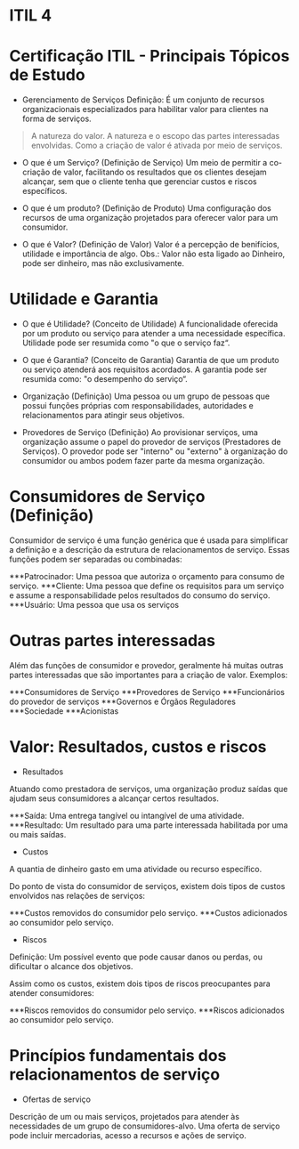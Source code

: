 # ITIL 4
# Certificação ITIL - Principais Tópicos de Estudo


* Gerenciamento de Serviços
Definição: É um conjunto de recursos organizacionais especializados para habilitar valor para clientes na forma de serviços.

>A natureza do valor.
>A natureza e o escopo das partes interessadas envolvidas.
>Como a criação de valor é ativada por meio de serviços.

* O que é um Serviço? (Definição de Serviço)
Um meio de permitir a co-criação de valor, facilitando os resultados que os clientes desejam alcançar, sem que o cliente tenha que gerenciar custos e riscos específicos.

* O que é um produto? (Definição de Produto)
Uma configuração dos recursos de uma organização projetados para oferecer valor para um consumidor.

* O que é Valor? (Definição de Valor)
Valor é a percepção de benifícios, utilidade e importância de algo. 
Obs.: Valor não esta ligado ao Dinheiro, pode ser dinheiro, mas não exclusivamente. 


# Utilidade e Garantia

* O que é Utilidade? (Conceito de Utilidade)
A funcionalidade oferecida por um produto ou serviço para atender a uma necessidade específica. Utilidade pode ser resumida
como "o que o serviço faz“.

* O que é Garantia? (Conceito de Garantia)
Garantia de que um produto ou serviço atenderá aos requisitos acordados. A garantia pode ser resumida como: "o desempenho do serviço“.

* Organização (Definição)
Uma pessoa ou um grupo de pessoas que possui funções próprias com
responsabilidades, autoridades e relacionamentos para atingir seus objetivos.

* Provedores de Serviço (Definição)
Ao provisionar serviços, uma organização assume o papel do provedor de serviços (Prestadores de Serviços). O provedor pode ser "interno" ou "externo" à organização do consumidor ou ambos podem fazer parte da mesma organização.

# Consumidores de Serviço (Definição)

Consumidor de serviço é uma função genérica que é usada para
simplificar a definição e a descrição da estrutura de relacionamentos de serviço. Essas funções podem ser separadas ou combinadas:

   ***Patrocinador: Uma pessoa que autoriza o orçamento para consumo de serviço.
   ***Cliente: Uma pessoa que define os requisitos para um serviço e assume a responsabilidade pelos resultados do consumo do
serviço.
   ***Usuário: Uma pessoa que usa os serviços

# Outras partes interessadas

Além das funções de consumidor e provedor, geralmente há muitas outras partes interessadas que são importantes para a criação de
valor. Exemplos:

***Consumidores de Serviço
***Provedores de Serviço
***Funcionários do provedor de serviços
***Governos e Órgãos Reguladores
***Sociedade
***Acionistas

# Valor: Resultados, custos e riscos

* Resultados

Atuando como prestadora de serviços, uma organização produz saídas que ajudam seus consumidores a alcançar certos
resultados.
 
   ***Saída: Uma entrega tangível ou intangível de uma atividade.
   ***Resultado: Um resultado para uma parte interessada habilitada por uma ou mais saídas.


* Custos

A quantia de dinheiro gasto em uma atividade ou recurso específico.

Do ponto de vista do consumidor de serviços, existem dois tipos de custos envolvidos nas relações de serviços: 

  ***Custos removidos do consumidor pelo serviço.
  ***Custos adicionados ao consumidor pelo serviço.


* Riscos

Definição: Um possível evento que pode causar danos ou perdas, ou dificultar o alcance dos objetivos.

Assim como os custos, existem dois tipos de riscos preocupantes para atender consumidores:

   ***Riscos removidos do consumidor pelo serviço.
   ***Riscos adicionados ao consumidor pelo serviço.


# Princípios fundamentais dos relacionamentos de serviço

* Ofertas de serviço

Descrição de um ou mais serviços, projetados para atender às
necessidades de um grupo de consumidores-alvo. Uma oferta de serviço pode incluir mercadorias, acesso a recursos e ações de serviço.



